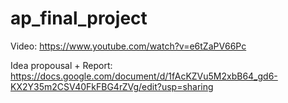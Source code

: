 # ap_final_project

Video: https://www.youtube.com/watch?v=e6tZaPV66Pc

Idea propousal + Report: https://docs.google.com/document/d/1fAcKZVu5M2xbB64_gd6-KX2Y35m2CSV40FkFBG4rZVg/edit?usp=sharing
